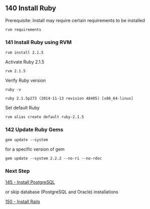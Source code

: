 ## 140 Install Ruby

Prerequisite: Install may require certain requirements to be installed

```
rvm requirements
```

### 141 Install Ruby using RVM

```
rvm install 2.1.5
```

Activate Ruby 2.1.5

```
rvm 2.1.5
```

Verify Ruby version

```
ruby -v
```

```console
ruby 2.1.5p273 (2014-11-13 revision 48405) [x86_64-linux]
```

Set default Ruby

```
rvm alias create default ruby-2.1.5
```

### 142 Update Ruby Gems

```
gem update --system
```

for a specific version of gem

```
gem update --system 2.2.2 --no-ri --no-rdoc
```

### Next Step

[145 - Install PostgreSQL](https://github.com/sleepepi/sleepepi/tree/master/virtual-machines/145-install-postgresql.md)

or skip database (PostgreSQL and Oracle) installations

[150 - Install Rails](https://github.com/sleepepi/sleepepi/tree/master/virtual-machines/150-install-rails.md)
